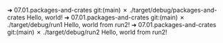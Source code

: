 ➜  07.01.packages-and-crates git:(main) ✗ ./target/debug/packages-and-crates
Hello, world!
➜  07.01.packages-and-crates git:(main) ✗ ./target/debug/run1 
Hello, world from run2!
➜  07.01.packages-and-crates git:(main) ✗ ./target/debug/run2
Hello, world from run2!
